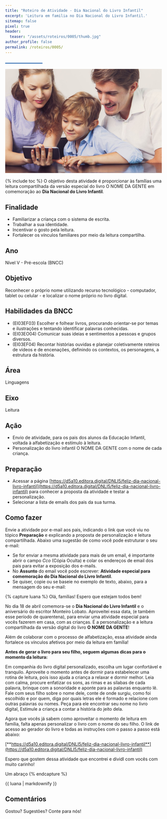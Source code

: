```yaml
---
title: "Roteiro de Atividade - Dia Nacional do Livro Infantil"
excerpt: 'Leitura em familia no Dia Nacional do Livro Infantil.'
sitemap: false
pixel: true
header: 
  teaser: "/assets/roteiros/0005/thumb.jpg" 
author_profile: false
permalink: /roteiros/0005/
---
```

![Linha separadora](/assets/images/line.jpg)

![Dia Nacional do Livro Infantil](/assets/roteiros/0005/thumb.jpg)

{% include toc %}
O objetivo desta atividade é proporcionar às famílias uma leitura compartilhada da versão especial do livro O NOME DA GENTE em comemoração ao **Dia Nacional do Livro Infantil**.  

## Finalidade
 * Familiarizar a criança com o sistema de escrita.
 * Trabalhar a sua identidade.
 * Incentivar o gosto pela leitura. 
 * Fortalecer os vínculos familiares por meio da leitura compartilha.

## Ano
Nível V - Pré-escola (BNCC) 

## Objetivo
Reconhecer o próprio nome utilizando recurso tecnológico - computador, tablet ou celular - e localizar o nome próprio no livro digital.

## Habilidades da BNCC
 * (EI03EF03) Escolher e folhear livros, procurando orientar-se por temas e ilustrações e tentando identificar palavras conhecidas.
 * (EI03EO04) Comunicar suas ideias e sentimentos a pessoas e grupos diversos. 
 * (EI03EF04) Recontar histórias ouvidas e planejar coletivamente roteiros de vídeos e de encenações, definindo os contextos, os personagens, a estrutura da história.

## Área
Linguagens

## Eixo
Leitura

## Ação
 * Envio de atividade, para os pais dos alunos da Educação Infantil, voltada à alfabetização e estímulo à leitura.
 * Personalização do livro infantil O NOME DA GENTE com o nome de cada criança.

## Preparação
 * Acessar a página [https://d5a10.editora.digital/DNLI5/feliz-dia-nacional-livro-infantil](https://d5a10.editora.digital/DNLI5/feliz-dia-nacional-livro-infantil) para conhecer a proposta da atividade e testar a personalização.
 * Selecionar a lista de emails dos pais da sua turma.

## Como fazer
Envie a atividade por e-mail aos pais, indicando o link que você viu no tópico **Preparação** e explicando a proposta de personalização e leitura compartilhada. Abaixo uma sugestão de como você pode estruturar o seu e-mail:
 * Se for enviar a mesma atividade para mais de um email, é importante abrir o campo *Cco* (Cópia Oculta) e colar os endereços de email dos pais para evitar a exposição dos e-mails.
 * No **Assunto** do email você pode escrever: **Atividade especial para comemoração do Dia Nacional do Livro Infantil**.  
 * Se quiser, copie ou se  baseie no exemplo de texto, abaixo, para a mensagem do seu e-mail:

{% capture luana %} 
Olá, famílias! Espero que estejam todos bem!

No dia 18 de abril comemora-se o **Dia Nacional do Livro Infantil** e o aniversário do escritor Monteiro Lobato. Aproveitei essa data, (e também esse período de quarentena), para enviar uma atividade especial para vocês fazerem em casa, com as crianças. É a personalização e a leitura compartilhada da versão digital do livro **O NOME DA GENTE**! 

Além de colaborar com o processo de alfabetização, essa atividade ainda fortalece os vínculos afetivos por meio da leitura em família!

**Antes de gerar o livro para seu filho, seguem algumas dicas para o momento da leitura:**

Em companhia do livro digital personalizado, escolha um lugar confortável e tranquilo.
Aproveite o momento antes de dormir para estabelecer uma rotina de leitura, pois isso ajuda a criança a relaxar e dormir melhor.
Leia com calma, procure enfatizar os sons, as rimas e as sílabas de cada palavra, brinque com a sonoridade e aponte para as palavras enquanto lê.  
Fale com seus filho sobre o nome dele, conte de onde surgiu, como foi escolhido e por quem, diga por quais letras ele é formado e relacione com outras palavras ou nomes.
Peça para ele encontrar seu nome no livro digital, 
Estimule a criança a contar a história do jeito dela.

Agora que vocês já sabem como aproveitar o momento de leitura em família, falta apenas personalizar o livro com o nome do seu filho. O link de acesso ao gerador do livro e todas as instruções com o passo a passo está abaixo:

[**https://d5a10.editora.digital/DNLI5/feliz-dia-nacional-livro-infantil**](https://d5a10.editora.digital/DNLI5/feliz-dia-nacional-livro-infantil)

Espero que gostem dessa atividade que encontrei e dividI com vocês com muito carinho!

Um abraço
{% endcapture %}
<div class="dialogo"><div class="notice--success">{{ luana | markdownify }}</div></div>

## Comentários
Gostou? Sugestões? Conte para nós! 
<div id="fb-root"></div>
<script async defer crossorigin="anonymous" src="https://connect.facebook.net/pt_BR/sdk.js#xfbml=1&version=v5.0&appId=2385506498151963&autoLogAppEvents=1"></script>
<div class="fb-comments" data-href="https://criatividade.digital/roteiros/0005/" data-width="" data-numposts="10"></div>

<!-- RETIRADO PARA O TESTE DE COMENTARIOS
<script>
  fbq('track', 'ViewContent', {
    content_ids: '1',
    content_type: 'product',
    product_catalog_id: '541148726432127'
  });
</script>
-->